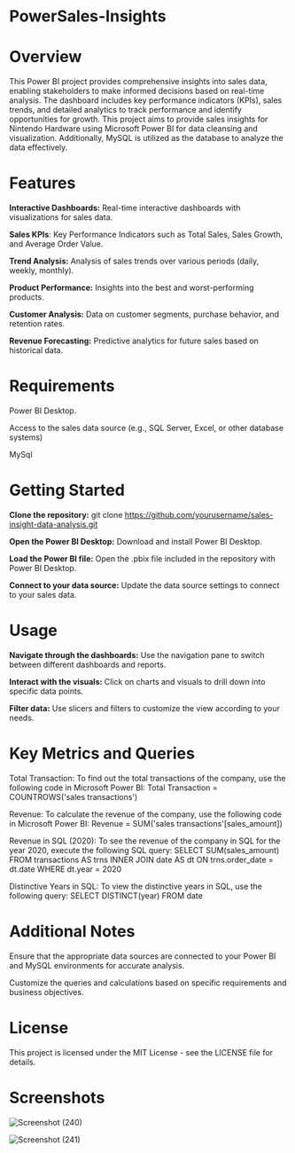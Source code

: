 # PowerSales-Insights

# Overview
This Power BI project provides comprehensive insights into sales data, enabling stakeholders to make informed decisions based on real-time analysis. The dashboard includes key performance indicators (KPIs), sales trends, and detailed analytics to track performance and identify opportunities for growth. This project aims to provide sales insights for Nintendo Hardware using Microsoft Power BI for data cleansing and visualization. Additionally, MySQL is utilized as the database to analyze the data effectively.

# Features
**Interactive Dashboards:**  Real-time interactive dashboards with visualizations for sales data.

**Sales KPIs**: Key Performance Indicators such as Total Sales, Sales Growth, and Average Order Value.

**Trend Analysis:** Analysis of sales trends over various periods (daily, weekly, monthly).

**Product Performance:** Insights into the best and worst-performing products.

**Customer Analysis:** Data on customer segments, purchase behavior, and retention rates.

**Revenue Forecasting:** Predictive analytics for future sales based on historical data.

# Requirements
Power BI Desktop.

Access to the sales data source (e.g., SQL Server, Excel, or other database systems)

MySql

# Getting Started
**Clone the repository:**
git clone https://github.com/yourusername/sales-insight-data-analysis.git

**Open the Power BI Desktop:**
Download and install Power BI Desktop.

**Load the Power BI file:**
Open the .pbix file included in the repository with Power BI Desktop.

**Connect to your data source:**
Update the data source settings to connect to your sales data.

# Usage
**Navigate through the dashboards:**
Use the navigation pane to switch between different dashboards and reports.

**Interact with the visuals:**
Click on charts and visuals to drill down into specific data points.

**Filter data:**
Use slicers and filters to customize the view according to your needs.


# Key Metrics and Queries
Total Transaction: To find out the total transactions of the company, use the following code in Microsoft Power BI: Total Transaction = COUNTROWS('sales transactions')

Revenue: To calculate the revenue of the company, use the following code in Microsoft Power BI: Revenue = SUM('sales transactions'[sales_amount])

Revenue in SQL (2020): To see the revenue of the company in SQL for the year 2020, execute the following SQL query: SELECT SUM(sales_amount) FROM transactions AS trns INNER JOIN date AS dt ON trns.order_date = dt.date WHERE dt.year = 2020

Distinctive Years in SQL: To view the distinctive years in SQL, use the following query: SELECT DISTINCT(year) FROM date


# Additional Notes
Ensure that the appropriate data sources are connected to your Power BI and MySQL environments for accurate analysis.

Customize the queries and calculations based on specific requirements and business objectives.

# License
This project is licensed under the MIT License - see the LICENSE file for details.

# Screenshots
![Screenshot (240)](https://github.com/user-attachments/assets/d4f01847-ff2e-4a3b-acb9-2f596bb1ed0c)

![Screenshot (241)](https://github.com/user-attachments/assets/1484b4cd-71fb-417e-a972-2fe09dafede8)


